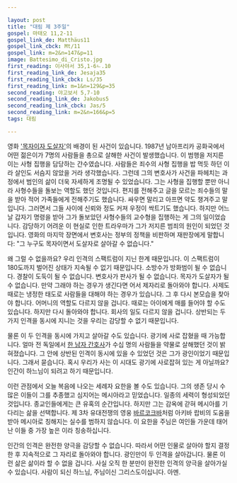 ```yaml
---

layout: post
title: "대림 제 3주일"
gospel: 마태오 11,2-11
gospel_link_de: Matthäus11
gospel_link_cbck: Mt/11
gospel_link: m=2&n=147&p=11
image: Battesimo_di_Cristo.jpg
first_reading: 이사야서 35,1-6ㄴ.10
first_reading_link_de: Jesaja35
first_reading_link_cbck: Ls/35
first_reading_link: m=1&n=129&p=35
second_reading: 야고보서 5,7-10
second_reading_link_de: Jakobus5
second_reading_link_cbck: Jas/5 
second_reading_link: m=2&n=166&p=5
tags: 대림

---
```


영화 <a href="https://www.imdb.com/title/tt4627352/">'목자이자 도살자'</a>의
배경이 된 사건이 있습니다.
1987년 남아프리카 공화국에서 어떤 젊은이가
7명의 사람들을 총으로 살해한 사건이 발생했습니다.
이 범행을 저지른 이는 사형 집행을 담당하는 간수였습니다.
사람들은 죄수의 사형 집행을 밥 먹듯 하던 이라
살인도 서슴지
않았을 거라 생각했습니다.
그런데 그의 변호사가 사건을 파헤치는 과정에서
범인의 삶이 더욱 자세하게 조명될 수 있었습니다.
그는 사형을 집행할 뿐만 아니라
사형수들을 돌보는 역할도 했던 것입니다.
편지를 전해주고 글을 모르는 죄수들의 말을 받아 적어
가족들에게 전해주기도 했습니다.
싸우면 말리고 아프면 약도 챙겨주고 말입니다.
그러면서 그들 사이에 신뢰와 정도 커져
우정이 싹트기도 했습니다.
하지만 어느 날 갑자기 명령을 받아
그가 돌보았던 사형수들의 교수형을 집행하는 게
그의 일이었습니다.
감당하기 어려운 이 현실로 인한 트라우마가
그가 저지른 범죄의 원인이 되었던 것입니다.
영화의 마지막 장면에서 변호사는
정부의 정책을 비판하며 재판장에게 말합니다:
"그 누구도 목자이면서 도살자로 살아갈 수 없습니다."

왜 그럴 수 없을까요?
우리 인격의 스팩트럼이 지닌 한계 때문입니다.
이 스팩트럼이 180도까지 벌어진 상태가
지속될 수 없기 때문입니다.
소방수가 방화범이 될 수 없습니다.
경찰이 도둑이 될 수 없습니다.
변호사가 판사가 될 수 없습니다.
목자가 도살자가 될 수 없습니다.
만약 그래야 하는 경우가 생긴다면
어서 제자리로 돌아와야 합니다.
사제도 때로는 냉정한 태도로 사람들을 대해야 하는
경우가 있습니다.
그 후 다시 본모습을 찾아야 합니다.
어머니의 역할도 다르지 않을 겁니다.
때로는 아이에게 매를 들어야 할 수도 있습니다.
하지만 다시 돌아와야 합니다.
회사의 일도 다르지 않을 겁니다.
상반되는 두 가지 인격을 동시에 지니는 것을
우리는 감당할 수 없기 때문입니다.

물론 이 두 인격을 동시에 가지고 살아갈 수도 있습니다.
광기에 사로 잡혔을 때 가능합니다.
얼마 전 독일에서
<a href="https://en.wikipedia.org/wiki/Niels_H%C3%B6gel">한 남자 간호사</a>가
수십 명의 사람들을 약물로 살해했던 것이 밝혀졌습니다.
그 안에 상반된 인격이 동시에 있을 수 있었던 것은
그가 광인이었기 때문입니다.
그래서 묻습니다.
혹시 우리가 사는 이 시대도 광기에 사로잡혀 있는 게 아닐까요?
인간이 하느님이 되려고 하기 때문입니다.

이런 관점에서 오늘 복음에 나오는 세례자 요한을 볼 수도 있습니다.
그의 생존 당시 수많은 이들이 그를 추종했고
심지어는 메시아라고 믿었습니다.
일종의 세력이 형성되었던 것입니다.
종교인들에게는 큰 유혹의 순간입니다.
하지만 그는 감옥에 갇혀 메시아를 기다리는 삶을 선택합니다.
제 3차 유대전쟁의 영웅
<a href="https://ko.wikipedia.org/wiki/%EB%B0%94%EB%A5%B4_%EC%BD%94%ED%81%AC%EB%B0%94%EC%9D%98_%EB%82%9C">바르코크바</a>처럼
아키바 랍비의 도움을 받아 메시아로 칭해지는 실수를 범하지 않습니다.
이 요한을 주님은 여인들 가운데 태어난
이들 중 가장 높은 이라 칭송하십니다.

인간의 인격은 완전한 양극을 감당할 수 없습니다.
따라서 어떤 인물로
살아야 할지 결정한 후 지속적으로 그 자리로 돌아와야 합니다.
광인만이 두 인격을 살아갑니다.
물론 이런 삶은 삶이라 할 수 없을 겁니다.
사실 오직 한 분만이 완전한 인격의 양극을 살아가실 수 있습니다.
사람이 되신 하느님, 주님이신 그리스도이십니다. 아멘.
